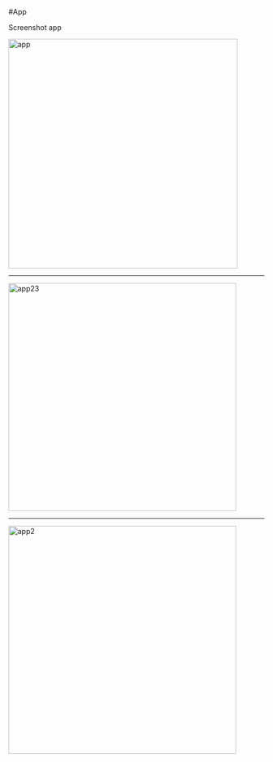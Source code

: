 #App

Screenshot app

<img width="451" alt="app" src="https://user-images.githubusercontent.com/52525583/62571783-89e91280-b892-11e9-8c51-c5648d759142.png">

----------------------------------------------------------------------------------------------------------------------------------------

<img width="448" alt="app23" src="https://user-images.githubusercontent.com/52525583/62571782-89e91280-b892-11e9-9129-f02a73a8b07d.png">

----------------------------------------------------------------------------------------------------------------------------------------

<img width="448" alt="app2" src="https://user-images.githubusercontent.com/52525583/62571779-89e91280-b892-11e9-8f54-40039e48295d.png">
